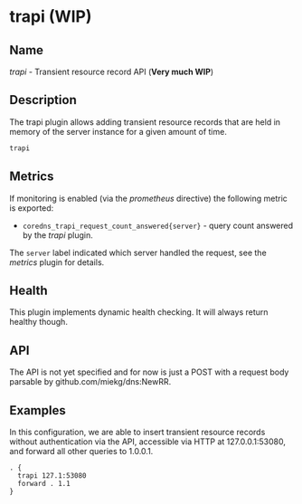 # trapi (WIP)

## Name

*trapi* - Transient resource record API (**Very much WIP**)

## Description

The trapi plugin allows adding transient resource records that are held in memory of the server 
instance for a given amount of time.

~~~ txt
trapi
~~~

## Metrics

If monitoring is enabled (via the *prometheus* directive) the following metric is exported:

* `coredns_trapi_request_count_answered{server}` - query count answered by the *trapi* plugin.

The `server` label indicated which server handled the request, see the *metrics* plugin for details.

## Health

This plugin implements dynamic health checking. It will always return healthy though.

## API

The API is not yet specified and for now is just a POST with a request body parsable by github.com/miekg/dns:NewRR.


## Examples

In this configuration, we are able to insert transient resource records without authentication
via the API, accessible via HTTP at 127.0.0.1:53080, and forward all other queries to 1.0.0.1.

``` corefile
. {
  trapi 127.1:53080
  forward . 1.1
}
```